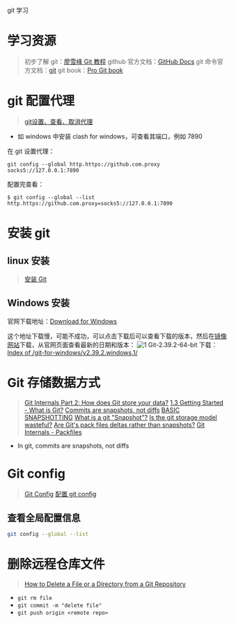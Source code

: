 ﻿git 学习

# 学习资源
> 初步了解 git：[廖雪峰 Git 教程](https://www.liaoxuefeng.com/wiki/896043488029600)
> github 官方文档：[GitHub Docs](https://docs.github.com/en/get-started/quickstart/set-up-git)
> git 命令官方文档：[git](https://git-scm.com/docs/)
> git book：[Pro Git book](https://git-scm.com/book/en/v2)



# git 配置代理
> [git设置、查看、取消代理](https://blog.csdn.net/qq_43331089/article/details/129637569)

- 如 windows 中安装 clash for windows，可查看其端口，例如 7890

在 git 设置代理：
```git
git config --global http.https://github.com.proxy socks5://127.0.0.1:7890
```

配置完查看：
```git
$ git config --global --list
http.https://github.com.proxy=socks5://127.0.0.1:7890
```


# 安装 git
## linux 安装
> [安装 Git](https://www.liaoxuefeng.com/wiki/896043488029600/896067074338496)

## Windows 安装
官网下载地址：[Download for Windows](https://git-scm.com/download/win)

这个地址下载慢，可能不成功，可以点击下载后可以查看下载的版本，然后在[镜像网站](https://registry.npmmirror.com/binary.html?path=git-for-windows/)下载，从官网页面查看最新的日期和版本：
![1](https://img-blog.csdnimg.cn/fb9fc2812f6b4c7f80f2065b155fb357.png)
Git-2.39.2-64-bit 下载：[Index of /git-for-windows/v2.39.2.windows.1/](https://registry.npmmirror.com/binary.html?path=git-for-windows/v2.39.2.windows.1/)



# Git 存储数据方式
> [Git Internals Part 2: How does Git store your data?](https://www.developernation.net/blog/git-internals-how-does-git-store-your-data)
> [1.3 Getting Started - What is Git?](https://git-scm.com/book/en/v2/Getting-Started-What-is-Git%3F#what_is_git_section)
> [Commits are snapshots, not diffs](https://github.blog/2020-12-17-commits-are-snapshots-not-diffs/)
> [BASIC SNAPSHOTTING](http://git.github.io/git-reference/basic/)
> [What is a git "Snapshot"?](https://stackoverflow.com/questions/4964099/what-is-a-git-snapshot)
> [Is the git storage model wasteful?](https://stackoverflow.com/questions/7321360/is-the-git-storage-model-wasteful)
> [Are Git's pack files deltas rather than snapshots?](https://stackoverflow.com/questions/5176225/are-gits-pack-files-deltas-rather-than-snapshots)
> [Git Internals - Packfiles](https://git-scm.com/book/en/v2/Git-Internals-Packfiles)


- In git, commits are snapshots, not diffs


# Git config
> [Git Config](https://www.gitkraken.com/learn/git/git-config)
> [配置 git config](https://tsejx.github.io/devops-guidebook/code/git/config/)

## 查看全局配置信息
```bash
git config --global --list
```





# 删除远程仓库文件
> [How to Delete a File or a Directory from a Git Repository](https://www.w3docs.com/snippets/git/how-to-delete-a-file-from-a-git-repository.html)


- `git rm file`
- `git commit -m "delete file"`
- `git push origin <remote repo>`